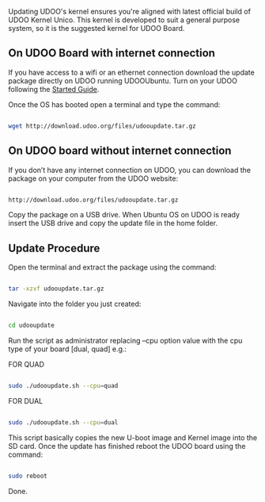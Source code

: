 Updating UDOO's kernel ensures you're aligned with latest official build of UDOO Kernel Unico. This kernel is developed to suit a general purpose system, so it is the suggested kernel for UDOO Board.

## On UDOO Board with internet connection

If you have access to a wifi or an ethernet connection download the update package directly on UDOO running UDOOUbuntu. Turn on your UDOO following the [Started Guide](/docs/Getting_Started/Very_First_Start).

Once the OS has booted open a terminal and type the command:

```bash

wget http://download.udoo.org/files/udooupdate.tar.gz

```

## On UDOO board without internet connection

If you don’t have any internet connection on UDOO, you can download the package on your computer from the UDOO website:

```bash

http://download.udoo.org/files/udooupdate.tar.gz

```

Copy the package on a USB drive. When Ubuntu OS on UDOO is ready insert the USB drive and copy the update file in the home folder.

## Update Procedure

Open the terminal and extract the package using the command:

```bash

tar -xzvf udooupdate.tar.gz

```

Navigate into the folder you just created:

```bash

cd udooupdate

```

Run the script as administrator replacing –cpu option value with the cpu type of your board [dual, quad] e.g.:

FOR QUAD

```bash

sudo ./udooupdate.sh --cpu=quad

```

FOR DUAL

```bash

sudo ./udooupdate.sh --cpu=dual

```

This script basically copies the new U-boot image and Kernel image into the SD card. Once the update has finished reboot the UDOO board using the command:

```bash

sudo reboot

```

Done.
